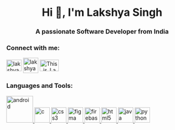 <h1 align="center">Hi 👋, I'm Lakshya Singh</h1>
<h3 align="center">A passionate Software Developer from India</h3>

<h3 align="left">Connect with me:</h3>
<p align="left">
<a href="https://linkedin.com/in/lakshya-singh-linkdin" target="blank"><img align="center" src="https://upload.wikimedia.org/wikipedia/commons/f/f8/LinkedIn_icon_circle.svg" alt="lakshya-singh-linkdin" height="30" width="40" /></a>
<a href="https://instagram.com/lakshya_singh_99" target="blank"><img align="center" src="https://cdn-icons-png.flaticon.com/512/3621/3621435.png" alt="lakshya_singh_99" height="40" width="40" /></a>
<a href="https://www.hackerrank.com/This_is_Lakshya" target="blank"><img align="center" src="https://sr-marketplace-prod.s3.amazonaws.com/wp-content/uploads/2015/08/HackerRank1.png" alt="This_is_Lakshya" height="30" width="50" /></a>
</p>

<h3 align="left">Languages and Tools:</h3>
<p align="left"> <a href="https://developer.android.com" target="_blank" rel="noreferrer"> <img src="https://source.android.com/static/docs/setup/images/Android_symbol_green_RGB.svg" alt="android" width="70" height="70"/> </a> <a href="https://www.cprogramming.com/" target="_blank" rel="noreferrer"> <img src="https://upload.wikimedia.org/wikipedia/commons/1/18/C_Programming_Language.svg" alt="c" width="40" height="40"/> </a> <a href="https://www.w3schools.com/css/" target="_blank" rel="noreferrer"> <img src="https://upload.wikimedia.org/wikipedia/commons/6/62/CSS3_logo.svg" alt="css3" width="40" height="40"/> </a> <a href="https://www.figma.com/" target="_blank" rel="noreferrer"> <img src="https://www.vectorlogo.zone/logos/figma/figma-icon.svg" alt="figma" width="40" height="40"/> </a> <a href="https://firebase.google.com/" target="_blank" rel="noreferrer"> <img src="https://www.vectorlogo.zone/logos/firebase/firebase-icon.svg" alt="firebase" width="40" height="40"/> </a> <a href="https://www.w3.org/html/" target="_blank" rel="noreferrer"> <img src="https://cdn-icons-png.flaticon.com/512/226/226269.png" alt="html5" width="40" height="40"/> </a> <a href="https://www.java.com" target="_blank" rel="noreferrer"> <img src="https://www.svgrepo.com/show/184143/java.svg" alt="java" width="40" height="40"/> </a> <a href="https://www.python.org" target="_blank" rel="noreferrer"> <img src="https://upload.wikimedia.org/wikipedia/commons/thumb/archive/c/c3/20220821153136%21Python-logo-notext.svg/120px-Python-logo-notext.svg.png" alt="python" width="40" height="40"/> </a> </p>
